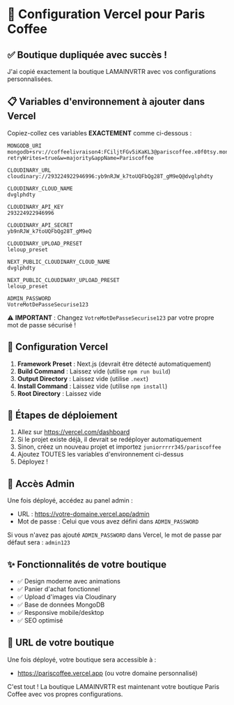 # 🚀 Configuration Vercel pour Paris Coffee

## ✅ Boutique dupliquée avec succès !

J'ai copié exactement la boutique LAMAINVRTR avec vos configurations personnalisées.

## 📋 Variables d'environnement à ajouter dans Vercel

Copiez-collez ces variables **EXACTEMENT** comme ci-dessous :

```
MONGODB_URI
mongodb+srv://coffeelivraison4:FCiljtFGv5iKaKL3@pariscoffee.x0f0tsy.mongodb.net/?retryWrites=true&w=majority&appName=Pariscoffee

CLOUDINARY_URL
cloudinary://293224922946996:yb9nRJW_k7toUQFbQg28T_gM9eQ@dvglphdty

CLOUDINARY_CLOUD_NAME
dvglphdty

CLOUDINARY_API_KEY
293224922946996

CLOUDINARY_API_SECRET
yb9nRJW_k7toUQFbQg28T_gM9eQ

CLOUDINARY_UPLOAD_PRESET
leloup_preset

NEXT_PUBLIC_CLOUDINARY_CLOUD_NAME
dvglphdty

NEXT_PUBLIC_CLOUDINARY_UPLOAD_PRESET
leloup_preset

ADMIN_PASSWORD
VotreMotDePasseSecurise123
```

⚠️ **IMPORTANT** : Changez `VotreMotDePasseSecurise123` par votre propre mot de passe sécurisé !

## 🔧 Configuration Vercel

1. **Framework Preset** : Next.js (devrait être détecté automatiquement)
2. **Build Command** : Laissez vide (utilise `npm run build`)
3. **Output Directory** : Laissez vide (utilise `.next`)
4. **Install Command** : Laissez vide (utilise `npm install`)
5. **Root Directory** : Laissez vide

## 📝 Étapes de déploiement

1. Allez sur https://vercel.com/dashboard
2. Si le projet existe déjà, il devrait se redéployer automatiquement
3. Sinon, créez un nouveau projet et importez `juniorrrrr345/pariscoffee`
4. Ajoutez TOUTES les variables d'environnement ci-dessus
5. Déployez !

## 🔐 Accès Admin

Une fois déployé, accédez au panel admin :
- URL : https://votre-domaine.vercel.app/admin
- Mot de passe : Celui que vous avez défini dans `ADMIN_PASSWORD`

Si vous n'avez pas ajouté `ADMIN_PASSWORD` dans Vercel, le mot de passe par défaut sera : `admin123`

## ✨ Fonctionnalités de votre boutique

- ✅ Design moderne avec animations
- ✅ Panier d'achat fonctionnel
- ✅ Upload d'images via Cloudinary
- ✅ Base de données MongoDB
- ✅ Responsive mobile/desktop
- ✅ SEO optimisé

## 🎯 URL de votre boutique

Une fois déployé, votre boutique sera accessible à :
- https://pariscoffee.vercel.app (ou votre domaine personnalisé)

C'est tout ! La boutique LAMAINVRTR est maintenant votre boutique Paris Coffee avec vos propres configurations.